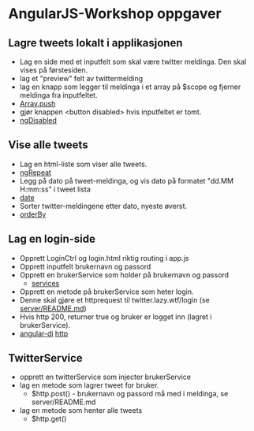 # AngularJS-Workshop oppgaver

## Lagre tweets lokalt i applikasjonen


- Lag en side med et inputfelt som skal være twitter meldinga. Den skal vises på førstesiden.
- lag et "preview" felt av twittermelding
- lag en knapp som legger til meldinga i et array på $scope og fjerner meldinga fra inputfeltet.
 - [Array.push](http://www.w3schools.com/jsref/jsref_push.asp)
- gjør knappen &lt;button disabled&gt; hvis inputfeltet er tomt.
 - [ngDisabled](https://docs.angularjs.org/api/ng/directive/ngDisabled)

## Vise alle tweets

- Lag en html-liste som viser alle tweets.
 - [ngRepeat](https://docs.angularjs.org/api/ng/directive/ngRepeat)
- Legg på dato på tweet-meldinga, og vis dato på formatet "dd.MM H:mm:ss" i tweet lista
 - [date](https://docs.angularjs.org/api/ng/filter/date)
- Sorter twitter-meldingene etter dato, nyeste øverst.
 - [orderBy](https://docs.angularjs.org/api/ng/filter/orderBy)

## Lag en login-side
- Opprett LoginCtrl og login.html riktig routing i app.js
- Opprett inputfelt brukernavn og passord
- Opprett en brukerService som holder på brukernavn og passord
  - [services](https://docs.angularjs.org/guide/services)
- Opprett en metode på brukerService som heter login.
 - Denne skal gjøre et httprequest til twitter.lazy.wtf/login (se [server/README.md](server/README.md))
 - Hvis http 200, returner true og bruker er logget inn (lagret i brukerService).
 - [angular-di](https://docs.angularjs.org/guide/di) [http](https://docs.angularjs.org/api/ng/service/$http)

## TwitterService
- opprett en twitterService som injecter brukerService
- lag en metode som lagrer tweet for bruker.
	- $http.post() - brukernavn og passord må med i meldinga, se server/README.md
- lag en metode som henter alle tweets
	- $http.get()
